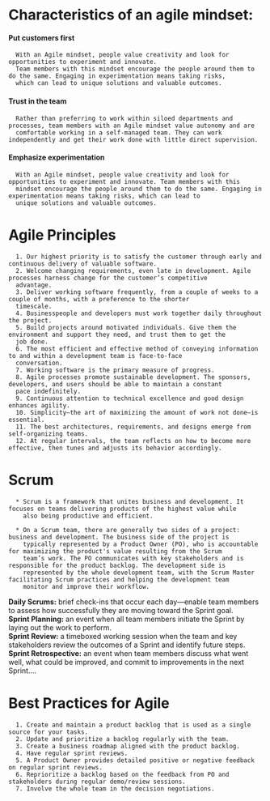 # Characteristics of an agile mindset:   
#### Put customers first   
      With an Agile mindset, people value creativity and look for opportunities to experiment and innovate. 
      Team members with this mindset encourage the people around them to do the same. Engaging in experimentation means taking risks, 
      which can lead to unique solutions and valuable outcomes.   
#### Trust in the team   
      Rather than preferring to work within siloed departments and processes, team members with an Agile mindset value autonomy and are 
      comfortable working in a self-managed team. They can work independently and get their work done with little direct supervision.
#### Emphasize experimentation    
      With an Agile mindset, people value creativity and look for opportunities to experiment and innovate. Team members with this 
      mindset encourage the people around them to do the same. Engaging in experimentation means taking risks, which can lead to 
      unique solutions and valuable outcomes.

# Agile Principles   
      1. Our highest priority is to satisfy the customer through early and continuous delivery of valuable software.
      2. Welcome changing requirements, even late in development. Agile processes harness change for the customer’s competitive 
      advantage.
      3. Deliver working software frequently, from a couple of weeks to a couple of months, with a preference to the shorter 
      timescale.
      4. Businesspeople and developers must work together daily throughout the project.
      5. Build projects around motivated individuals. Give them the environment and support they need, and trust them to get the
      job done.
      6. The most efficient and effective method of conveying information to and within a development team is face-to-face
      conversation.
      7. Working software is the primary measure of progress.
      8. Agile processes promote sustainable development. The sponsors, developers, and users should be able to maintain a constant
      pace indefinitely.
      9. Continuous attention to technical excellence and good design enhances agility.
      10. Simplicity—the art of maximizing the amount of work not done—is essential.
      11. The best architectures, requirements, and designs emerge from self-organizing teams.
      12. At regular intervals, the team reflects on how to become more effective, then tunes and adjusts its behavior accordingly.

# Scrum
      * Scrum is a framework that unites business and development. It focuses on teams delivering products of the highest value while 
        also being productive and efficient.  
        
      * On a Scrum team, there are generally two sides of a project: business and development. The business side of the project is 
        typically represented by a Product Owner (PO), who is accountable for maximizing the product's value resulting from the Scrum 
        team’s work. The PO communicates with key stakeholders and is responsible for the product backlog. The development side is 
        represented by the whole development team, with the Scrum Master facilitating Scrum practices and helping the development team 
        monitor and improve their workflow.    
        
   **Daily Scrums:** brief check-ins that occur each day—enable team members to assess how successfully they are moving toward the 
                     Sprint goal.   
   **Sprint Planning:** an event when all team members initiate the Sprint by laying out the work to perform.          
   **Sprint Review:** a timeboxed working session when the team and key stakeholders review the outcomes of a Sprint and identify 
                      future steps.   
   **Sprint Retrospective:** an event when team members discuss what went well, what could be improved, and commit to improvements 
            in the next Sprint....
      
# Best Practices for Agile
      1. Create and maintain a product backlog that is used as a single source for your tasks.
      2. Update and prioritize a backlog regularly with the team.
      3. Create a business roadmap aligned with the product backlog.
      4. Have regular sprint reviews.
      5. A Product Owner provides detailed positive or negative feedback on regular sprint reviews.
      6. Reprioritize a backlog based on the feedback from PO and stakeholders during regular demo/review sessions.
      7. Involve the whole team in the decision negotiations.
      
      
